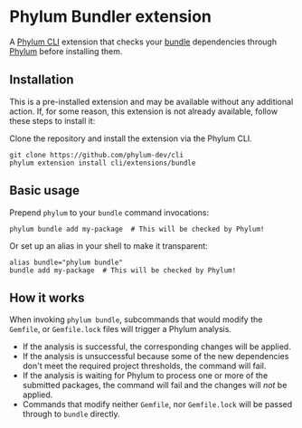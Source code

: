 # Phylum Bundler extension

A [Phylum CLI] extension that checks your [bundle] dependencies through [Phylum]
before installing them.

## Installation

This is a pre-installed extension and may be available without any additional
action. If, for some reason, this extension is not already available, follow
these steps to install it:

Clone the repository and install the extension via the Phylum CLI.

```console
git clone https://github.com/phylum-dev/cli
phylum extension install cli/extensions/bundle
```

## Basic usage

Prepend `phylum` to your `bundle` command invocations:

```console
phylum bundle add my-package  # This will be checked by Phylum!
```

Or set up an alias in your shell to make it transparent:

```console
alias bundle="phylum bundle"
bundle add my-package  # This will be checked by Phylum!
```

## How it works

When invoking `phylum bundle`, subcommands that would modify the `Gemfile`, or
`Gemfile.lock` files will trigger a Phylum analysis.

- If the analysis is successful, the corresponding changes will be applied.
- If the analysis is unsuccessful because some of the new dependencies don't
  meet the required project thresholds, the command will fail.
- If the analysis is waiting for Phylum to process one or more of the submitted
  packages, the command will fail and the changes will _not_ be applied.
- Commands that modify neither `Gemfile`, nor `Gemfile.lock` will be passed
  through to `bundle` directly.

[Phylum CLI]: https://github.com/phylum-dev/cli
[Phylum]: https://phylum.io
[bundle]: https://bundler.io
